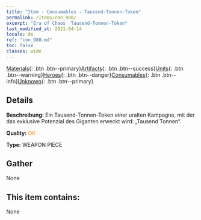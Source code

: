 ```yaml
---
title: "Item - Consumables - Tausend-Tonnen-Token"
permalink: /Items/con_988/
excerpt: "Era of Chaos  Tausend-Tonnen-Token"
last_modified_at: 2021-04-14
locale: de
ref: "con_988.md"
toc: false
classes: wide
---
```

 [Materials](/de/Items/){: .btn .btn--primary}[Artifacts](/de/Items/Artifacts/){: .btn .btn--success}[Units](/de/Items/Units/){: .btn .btn--warning}[Heroes](/de/Items/Heroes/){: .btn .btn--danger}[Consumables](/de/Items/Consumables/){: .btn .btn--info}[Unknown](/de/Items/Unknown/){: .btn .btn--primary}

## Details
 **Beschreibung:** Ein Tausend-Tonnen-Token einer uralten Kampagne, mit der das exklusive Potenzial des Giganten erweckt wird: „Tausend Tonnen“.

 **Quality:** <span style="color: #FF8C00">OK</span>

 **Type:** WEAPON PIECE

## Gather

  None

## This item contains:

  None


